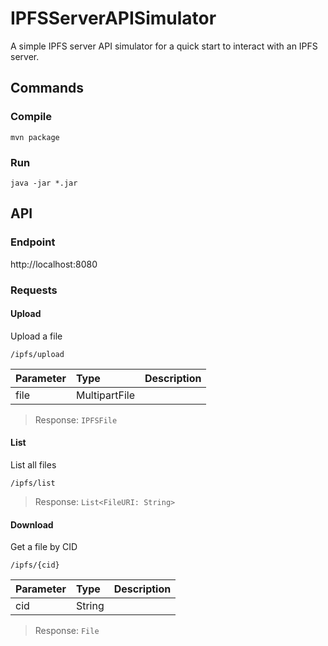 # IPFSServerAPISimulator

A simple IPFS server API simulator for a quick start to interact with an IPFS server.

## Commands

### Compile

```
mvn package
```

### Run
```
java -jar *.jar
```

## API

### Endpoint

http://localhost:8080

### Requests

#### Upload

Upload a file

```
/ipfs/upload
```

| Parameter | Type | Description |
|:----------|:-----|:------------|
|file|MultipartFile||

> Response: `IPFSFile`

#### List

List all files

```
/ipfs/list
```

> Response: `List<FileURI: String>`

#### Download

Get a file by CID

```
/ipfs/{cid}
```

| Parameter | Type | Description |
|:----------|:-----|:------------|
|cid|String||

> Response: `File`